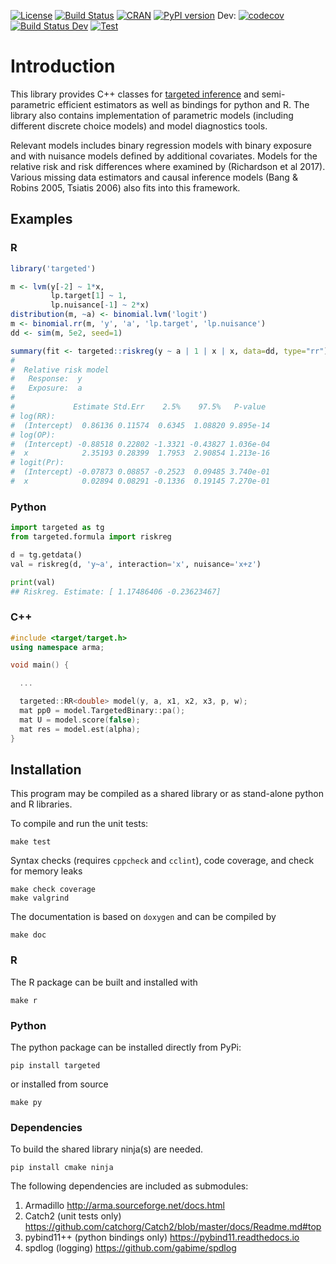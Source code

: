 [![License](https://img.shields.io/badge/License-Apache%202.0-blue.svg)](https://opensource.org/licenses/Apache-2.0)
[![Build
Status](https://travis-ci.org/kkholst/target.svg?branch=master)](https://travis-ci.org/kkholst/target)
[![CRAN](https://CRAN.R-project.org/package=targeted)](https://www.r-pkg.org/badges/version/targeted)
[![PyPI version](https://badge.fury.io/py/targeted.svg)](https://badge.fury.io/py/targeted)
Dev:
[![codecov](https://codecov.io/gh/kkholst/target/branch/develop/graph/badge.svg)](https://codecov.io/gh/kkholst/target)
[![Build Status Dev](https://travis-ci.org/kkholst/target.svg?branch=develop)](https://travis-ci.org/kkholst/target)
[![Test](https://travis-ci.org/kkholst/citest.svg?branch=master)](https://travis-ci.org/kkholst/citest)

# Introduction

This library provides C++ classes for [targeted inference](targeted.md)
and semi-parametric efficient estimators as
well as bindings for python and R. The library also contains
implementation of parametric models (including different discrete
choice models) and model diagnostics tools.

Relevant models includes binary regression models with binary exposure
and with nuisance models defined by additional covariates. Models for
the relative risk and risk differences where examined by (Richardson
et al 2017). Various missing data estimators and causal inference models
(Bang & Robins 2005, Tsiatis 2006) also fits into this framework.

## Examples
### R
```r
library('targeted')

m <- lvm(y[-2] ~ 1*x,
         lp.target[1] ~ 1,
         lp.nuisance[-1] ~ 2*x)
distribution(m, ~a) <- binomial.lvm('logit')
m <- binomial.rr(m, 'y', 'a', 'lp.target', 'lp.nuisance')
dd <- sim(m, 5e2, seed=1)

summary(fit <- targeted::riskreg(y ~ a | 1 | x | x, data=dd, type="rr"))
#
#  Relative risk model
#   Response:  y
#   Exposure:  a
#
#             Estimate Std.Err    2.5%    97.5%   P-value
# log(RR):
#  (Intercept)  0.86136 0.11574  0.6345  1.08820 9.895e-14
# log(OP):
#  (Intercept) -0.88518 0.22802 -1.3321 -0.43827 1.036e-04
#  x            2.35193 0.28399  1.7953  2.90854 1.213e-16
# logit(Pr):
#  (Intercept) -0.07873 0.08857 -0.2523  0.09485 3.740e-01
#  x            0.02894 0.08291 -0.1336  0.19145 7.270e-01
```

### Python
```python
import targeted as tg
from targeted.formula import riskreg

d = tg.getdata()
val = riskreg(d, 'y~a', interaction='x', nuisance='x+z')

print(val)
## Riskreg. Estimate: [ 1.17486406 -0.23623467]
```

### C++
```cpp
#include <target/target.h>
using namespace arma;

void main() {

  ...

  targeted::RR<double> model(y, a, x1, x2, x3, p, w);
  mat pp0 = model.TargetedBinary::pa();
  mat U = model.score(false);
  mat res = model.est(alpha);
}

```

## Installation

This program may be compiled as a shared library or as stand-alone
python and R libraries.

To compile and run the unit tests:
```
make test
```

Syntax checks (requires ``cppcheck`` and ``cclint``), code coverage,
and check for memory leaks
```
make check coverage
make valgrind
```

The documentation is based on ``doxygen`` and can be compiled by
```
make doc
```

### R

The R package can be built and installed with
```
make r
```

### Python

The python package can be installed directly from PyPi:
```
pip install targeted
```
or installed from source
```
make py
```

### Dependencies

To build the shared library ninja(s) are needed.
```
pip install cmake ninja

```

The following dependencies are included as submodules:
1. Armadillo <http://arma.sourceforge.net/docs.html>
2. Catch2 (unit tests only) <https://github.com/catchorg/Catch2/blob/master/docs/Readme.md#top>
3. pybind11++ (python bindings only) <https://pybind11.readthedocs.io>
4. spdlog (logging) <https://github.com/gabime/spdlog>

